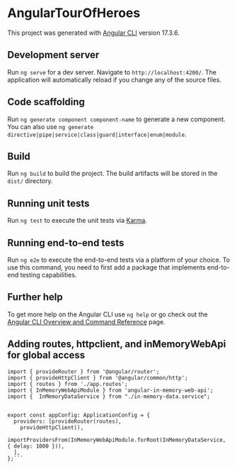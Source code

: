 # AngularTourOfHeroes

This project was generated with [Angular CLI](https://github.com/angular/angular-cli) version 17.3.6.

## Development server

Run `ng serve` for a dev server. Navigate to `http://localhost:4200/`. The application will automatically reload if you change any of the source files.

## Code scaffolding

Run `ng generate component component-name` to generate a new component. You can also use `ng generate directive|pipe|service|class|guard|interface|enum|module`.

## Build

Run `ng build` to build the project. The build artifacts will be stored in the `dist/` directory.

## Running unit tests

Run `ng test` to execute the unit tests via [Karma](https://karma-runner.github.io).

## Running end-to-end tests

Run `ng e2e` to execute the end-to-end tests via a platform of your choice. To use this command, you need to first add a package that implements end-to-end testing capabilities.

## Further help

To get more help on the Angular CLI use `ng help` or go check out the [Angular CLI Overview and Command Reference](https://angular.io/cli) page.


## Adding routes, httpclient, and inMemoryWebApi for global access


```import { ApplicationConfig, importProvidersFrom } from '@angular/core';
import { provideRouter } from '@angular/router';
import { provideHttpClient } from '@angular/common/http';
import { routes } from './app.routes';
import { InMemoryWebApiModule } from 'angular-in-memory-web-api';
import {  InMemoryDataService } from "./in-memory-data.service";


export const appConfig: ApplicationConfig = {
  providers: [provideRouter(routes),
    provideHttpClient(),
    importProvidersFrom(InMemoryWebApiModule.forRoot(InMemoryDataService, { delay: 1000 })),
  ],
};```